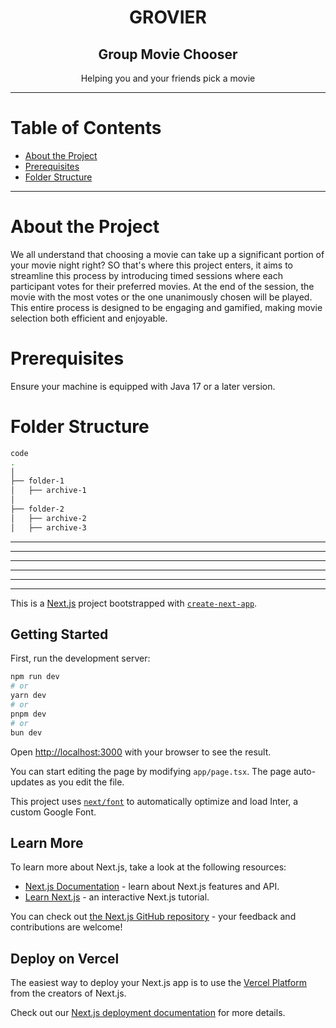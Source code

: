 <div align=center name="readme-top">
    <h1>GROVIER</h1>
</div>

<h2 align=center>Group Movie Chooser</h2>
<p align=center>Helping you and your friends pick a movie</p>

---

# Table of Contents

- [About the Project](#about-the-project)
- [Prerequisites](#prerequisites)
- [Folder Structure](#folder-structure)

---

# About the Project

We all understand that choosing a movie can take up a significant portion of your movie night right? SO that's where this project enters, it aims to streamline this process by introducing timed sessions where each participant votes for their preferred movies. At the end of the session, the movie with the most votes or the one unanimously chosen will be played. This entire process is designed to be engaging and gamified, making movie selection both efficient and enjoyable.

# Prerequisites

Ensure your machine is equipped with Java 17 or a later version.

# Folder Structure

```bash
code
.
│
├── folder-1
│   ├── archive-1
│
├── folder-2
│   ├── archive-2
│   ├── archive-3
```




---
---
---
---
---
---




This is a [Next.js](https://nextjs.org/) project bootstrapped with [`create-next-app`](https://github.com/vercel/next.js/tree/canary/packages/create-next-app).

## Getting Started

First, run the development server:

```bash
npm run dev
# or
yarn dev
# or
pnpm dev
# or
bun dev
```

Open [http://localhost:3000](http://localhost:3000) with your browser to see the result.

You can start editing the page by modifying `app/page.tsx`. The page auto-updates as you edit the file.

This project uses [`next/font`](https://nextjs.org/docs/basic-features/font-optimization) to automatically optimize and load Inter, a custom Google Font.

## Learn More

To learn more about Next.js, take a look at the following resources:

- [Next.js Documentation](https://nextjs.org/docs) - learn about Next.js features and API.
- [Learn Next.js](https://nextjs.org/learn) - an interactive Next.js tutorial.

You can check out [the Next.js GitHub repository](https://github.com/vercel/next.js/) - your feedback and contributions are welcome!

## Deploy on Vercel

The easiest way to deploy your Next.js app is to use the [Vercel Platform](https://vercel.com/new?utm_medium=default-template&filter=next.js&utm_source=create-next-app&utm_campaign=create-next-app-readme) from the creators of Next.js.

Check out our [Next.js deployment documentation](https://nextjs.org/docs/deployment) for more details.
